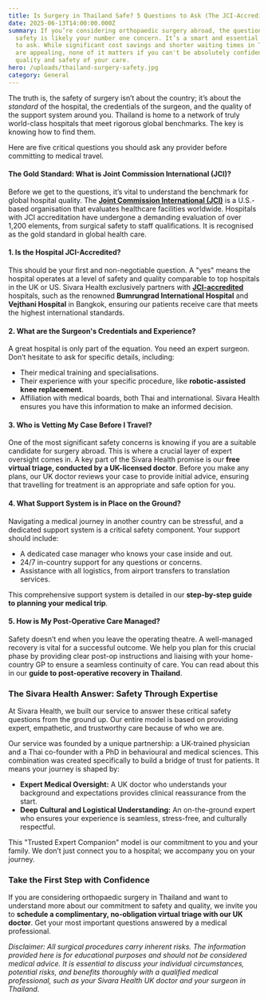 ```yaml
---
title: Is Surgery in Thailand Safe? 5 Questions to Ask (The JCI-Accredited Standard)
date: 2025-06-13T14:00:00.000Z
summary: If you’re considering orthopaedic surgery abroad, the question of
  safety is likely your number one concern. It’s a smart and essential question
  to ask. While significant cost savings and shorter waiting times in Thailand
  are appealing, none of it matters if you can't be absolutely confident in the
  quality and safety of your care.
hero: /uploads/thailand-surgery-safety.jpg
category: General
---
```

The truth is, the safety of surgery isn’t about the country; it’s about the *standard* of the hospital, the credentials of the surgeon, and the quality of the support system around you. Thailand is home to a network of truly world-class hospitals that meet rigorous global benchmarks. The key is knowing how to find them.

Here are five critical questions you should ask any provider before committing to medical travel.

#### **The Gold Standard: What is Joint Commission International (JCI)?**

Before we get to the questions, it’s vital to understand the benchmark for global hospital quality. The **[Joint Commission International (JCI)](https://www.jointcommissioninternational.org/)** is a U.S.-based organisation that evaluates healthcare facilities worldwide. Hospitals with JCI accreditation have undergone a demanding evaluation of over 1,200 elements, from surgical safety to staff qualifications. It is recognised as the gold standard in global health care.

#### **1. Is the Hospital JCI-Accredited?**

This should be your first and non-negotiable question. A "yes" means the hospital operates at a level of safety and quality comparable to top hospitals in the UK or US. Sivara Health exclusively partners with **[JCI-accredited](https://www.jointcommissioninternational.org/)** hospitals, such as the renowned **Bumrungrad International Hospital** and **Vejthani Hospital** in Bangkok, ensuring our patients receive care that meets the highest international standards.

#### **2. What are the Surgeon's Credentials and Experience?**

A great hospital is only part of the equation. You need an expert surgeon. Don’t hesitate to ask for specific details, including:

* Their medical training and specialisations.
* Their experience with your specific procedure, like **robotic-assisted knee replacement**.
* Affiliation with medical boards, both Thai and international. Sivara Health ensures you have this information to make an informed decision.

#### **3. Who is Vetting My Case Before I Travel?**

One of the most significant safety concerns is knowing if you are a suitable candidate for surgery abroad. This is where a crucial layer of expert oversight comes in. A key part of the Sivara Health promise is our **free virtual triage, conducted by a UK-licensed doctor**. Before you make any plans, our UK doctor reviews your case to provide initial advice, ensuring that travelling for treatment is an appropriate and safe option for you.

#### **4. What Support System is in Place on the Ground?**

Navigating a medical journey in another country can be stressful, and a dedicated support system is a critical safety component. Your support should include:

* A dedicated case manager who knows your case inside and out.
* 24/7 in-country support for any questions or concerns.
* Assistance with all logistics, from airport transfers to translation services.

This comprehensive support system is detailed in our **step-by-step guide to planning your medical trip**.

#### **5. How is My Post-Operative Care Managed?**

Safety doesn’t end when you leave the operating theatre. A well-managed recovery is vital for a successful outcome. We help you plan for this crucial phase by providing clear post-op instructions and liaising with your home-country GP to ensure a seamless continuity of care. You can read about this in our **guide to post-operative recovery in Thailand**.

### **The Sivara Health Answer: Safety Through Expertise**

At Sivara Health, we built our service to answer these critical safety questions from the ground up. Our entire model is based on providing expert, empathetic, and trustworthy care because of who we are.

Our service was founded by a unique partnership: a UK-trained physician and a Thai co-founder with a PhD in behavioural and medical sciences. This combination was created specifically to build a bridge of trust for patients. It means your journey is shaped by:

* **Expert Medical Oversight:** A UK doctor who understands your background and expectations provides clinical reassurance from the start.
* **Deep Cultural and Logistical Understanding:** An on-the-ground expert who ensures your experience is seamless, stress-free, and culturally respectful.

This "Trusted Expert Companion" model is our commitment to you and your family. We don’t just connect you to a hospital; we accompany you on your journey.

### **Take the First Step with Confidence**

If you are considering orthopaedic surgery in Thailand and want to understand more about our commitment to safety and quality, we invite you to **schedule a complimentary, no-obligation virtual triage with our UK doctor**. Get your most important questions answered by a medical professional.





*Disclaimer: All surgical procedures carry inherent risks. The information provided here is for educational purposes and should not be considered medical advice. It is essential to discuss your individual circumstances, potential risks, and benefits thoroughly with a qualified medical professional, such as your Sivara Health UK doctor and your surgeon in Thailand.*
